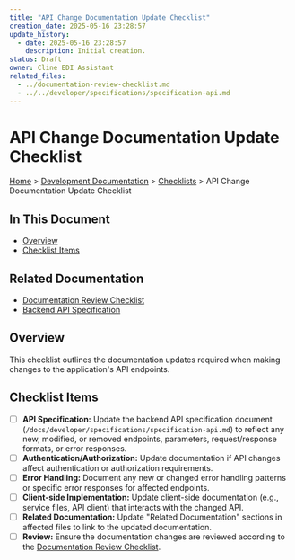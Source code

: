 ```yaml
---
title: "API Change Documentation Update Checklist"
creation_date: 2025-05-16 23:28:57
update_history:
  - date: 2025-05-16 23:28:57
    description: Initial creation.
status: Draft
owner: Cline EDI Assistant
related_files:
  - ../documentation-review-checklist.md
  - ../../developer/specifications/specification-api.md
---
```


# API Change Documentation Update Checklist

[Home](/docs) > [Development Documentation](/docs/development) > [Checklists](./) > API Change Documentation Update Checklist

## In This Document
- [Overview](#overview)
- [Checklist Items](#checklist-items)

## Related Documentation
- [Documentation Review Checklist](../documentation-review-checklist.md)
- [Backend API Specification](../../developer/specifications/specification-api.md)

## Overview

This checklist outlines the documentation updates required when making changes to the application's API endpoints.

## Checklist Items

- [ ] **API Specification:** Update the backend API specification document (`/docs/developer/specifications/specification-api.md`) to reflect any new, modified, or removed endpoints, parameters, request/response formats, or error responses.
- [ ] **Authentication/Authorization:** Update documentation if API changes affect authentication or authorization requirements.
- [ ] **Error Handling:** Document any new or changed error handling patterns or specific error responses for affected endpoints.
- [ ] **Client-side Implementation:** Update client-side documentation (e.g., service files, API client) that interacts with the changed API.
- [ ] **Related Documentation:** Update "Related Documentation" sections in affected files to link to the updated documentation.
- [ ] **Review:** Ensure the documentation changes are reviewed according to the [Documentation Review Checklist](../documentation-review-checklist.md).
